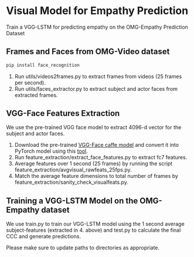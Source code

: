 # Visual Model for Empathy Prediction

Train a VGG-LSTM for predicting empathy on the OMG-Empathy Prediction Dataset

## Frames and Faces from OMG-Video dataset

```bash
pip install face_recognition
```
1. Run utils/videos2frames.py to extract frames from videos (25 frames per second).
2. Run utils/faces_extractor.py to extract subject and actor faces from extracted frames. 

## VGG-Face Features Extraction

We use the pre-trained VGG face model to extract 4096-d vector for the subject and actor faces.

1. Download the pre-trained [VGG-Face caffe model](http://www.robots.ox.ac.uk/~vgg/software/vgg_face/) and convert it into PyTorch model using this [tool](https://github.com/fanq15/caffe_to_torch_to_pytorch). 
2. Run feature_extraction/extract_face_features.py to extract fc7 features.
3. Average features over 1 second (25 frames) by running the script feature_extraction/avgvisual_rawfeats_25fps.py.
4. Match the average feature dimensions to total number of frames by feature_extraction/sanity_check_visualfeats.py.

## Training a VGG-LSTM Model on the OMG-Empathy dataset

We use train.py to train our VGG-LSTM model using the 1 second average subject-features (extracted in 4. above) and test.py to calculate the final CCC and generate predictions.

Please make sure to update paths to directories as appropriate.
